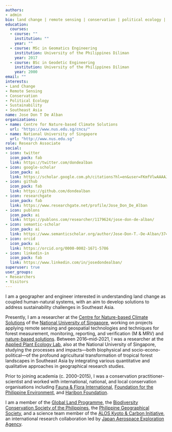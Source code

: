 ```yaml
---
authors:
- admin
bio: land change | remote sensing | conservation | political ecology | sustainability | Southeast Asia
education:
  courses:
  - course: ""
    institution: ""
    year: ""
  - course: MSc in Geomatics Engineering
    institution: University of the Philippines Diliman
    year: 2017
  - course: BSc in Geodetic Engineering
    institution: University of the Philippines Diliman
    year: 2000
email: ""
interests:
- Land Change
- Remote Sensing
- Conservation
- Political Ecology
- Sustainability
- Southeast Asia
name: Jose Don T De Alban
organizations:
- name: Centre for Nature-based Climate Solutions
  url: "https://www.nus.edu.sg/cncs/"
- name: National University of Singapore
  url: "http://www.nus.edu.sg"
role: Research Associate
social:
- icon: twitter
  icon_pack: fab
  link: https://twitter.com/dondealban
- icon: google-scholar
  icon_pack: ai
  link: https://scholar.google.com.ph/citations?hl=en&user=FKmfVlwAAAAJ
- icon: github
  icon_pack: fab
  link: https://github.com/dondealban
- icon: researchgate
  icon_pack: fab
  link: https://www.researchgate.net/profile/Jose_Don_De_Alban
- icon: publons
  icon_pack: ai
  link: https://publons.com/researcher/1179624/jose-don-de-alban/
- icon: semantic-scholar
  icon_pack: ai
  link: https://www.semanticscholar.org/author/Jose-Don-T.-De-Alban/37482984
- icon: orcid
  icon_pack: ai
  link: https://orcid.org/0000-0002-1671-5786
- icon: linkedin-in
  icon_pack: fab
  link: https://www.linkedin.com/in/josedondealban/
superuser: true
user_groups:
- Researchers
- Visitors
---
```

I am a geographer and engineer interested in understanding land change as coupled human-natural systems, with an aim to develop solutions to address sustainability challenges in Southeast Asia.

Presently, I am a researcher at the [Centre for Nature-based Climate Solutions](https://www.nus.edu.sg/cncs/jose-don-de-alban/) of the [National University of Singapore](http://www.nus.edu.sg), working on projects applying remote sensing and geospatial technologies and techniques for forest measurement, monitoring, reporting, and verification (M & MRV) and [nature-based solutions](https://www.nus.edu.sg/cncs/research/overview/). Between 2016–mid-2021, I was a researcher at the [Applied Plant Ecology Lab](https://www.appliedplantecology.org), also at the National University of Singapore, studying the processes and impacts—both biophysical and socio-econo-political—of the profound agricultural transformation of tropical forest landscapes in Southeast Asia by integrating various quantitative and qualitative approaches in geographical research studies. 

Prior to joining academia (c. 2000–2015), I was a conservation practitioner-scientist and worked with international, national, and local conservation organisations including [Fauna & Flora International](https://www.fauna-flora.org), [Foundation for the Philippine Environment](https://fpe.ph), and [Haribon Foundation](https://haribon.org.ph).

I am a member of the [Global Land Programme](https://glp.earth/users/jose-don-de-alban), the [Biodiversity Conservation Society of the Philippines](http://www.biodiversity.ph), the [Philippine Geographical Society](https://phgeographicalsociety.org), and a science team member of the [ALOS Kyoto & Carbon Initiative](https://www.eorc.jaxa.jp/ALOS/en/kyoto/kyoto_index.htm), an international research collaboration led by [Japan Aerospace Exploration Agency](https://www.eorc.jaxa.jp/ALOS/a/en/activity/kc_e.htm).
